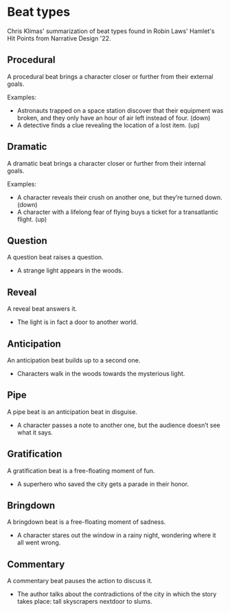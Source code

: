 # Beat types
Chris Klimas' summarization of beat types found in Robin Laws' Hamlet's Hit Points from Narrative Design '22.

## Procedural
A procedural beat brings a character closer or further from their external goals.

Examples:
- Astronauts trapped on a space station discover that their equipment was broken, and they only have an hour of air left instead of four. (down)
- A detective finds a clue revealing the location of a lost item. (up)

## Dramatic
A dramatic beat brings a character closer or further from their internal goals.

Examples:
- A character reveals their crush on another one, but they’re turned down. (down)
- A character with a lifelong fear of flying buys a ticket for a transatlantic flight. (up)

## Question
A question beat raises a question.
- A strange light appears in the woods.

## Reveal
A reveal beat answers it.
- The light is in fact a door to another world.

## Anticipation
An anticipation beat builds up to a second one.
- Characters walk in the woods towards the mysterious light.

## Pipe
A pipe beat is an anticipation beat in disguise.
- A character passes a note to another one, but the audience doesn’t see what it says.

## Gratification
A gratification beat is a free-floating moment of fun.
- A superhero who saved the city gets a parade in their honor.

## Bringdown
A bringdown beat is a free-floating moment of sadness.
- A character stares out the window in a rainy night, wondering where it all went wrong.

## Commentary
A commentary beat pauses the action to discuss it.
- The author talks about the contradictions of the city in which the story takes place: tall skyscrapers nextdoor to slums.